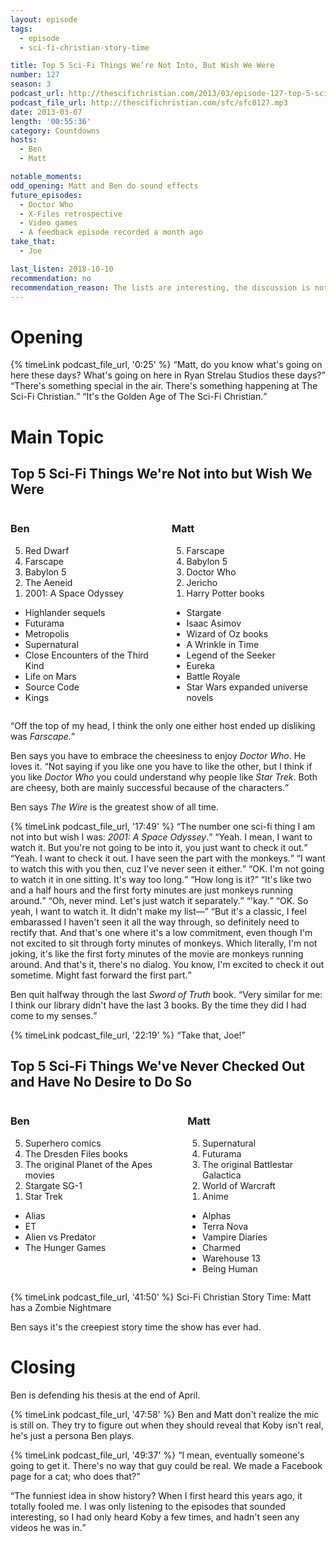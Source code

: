 ```yaml
---
layout: episode
tags:
  - episode
  - sci-fi-christian-story-time

title: Top 5 Sci-Fi Things We’re Not Into, But Wish We Were
number: 127
season: 3
podcast_url: http://thescifichristian.com/2013/03/episode-127-top-5-sci-fi-things-were-not-into-but-wish-we-were/
podcast_file_url: http://thescifichristian.com/sfc/sfc0127.mp3
date: 2013-03-07
length: '00:55:36'
category: Countdowns
hosts:
  - Ben
  - Matt

notable_moments:
odd_opening: Matt and Ben do sound effects
future_episodes:
  - Doctor Who
  - X-Files retrospective
  - Video games
  - A feedback episode recorded a month ago
take_that:
  - Joe 

last_listen: 2018-10-10
recommendation: no
recommendation_reason: The lists are interesting, the discussion is not very in-depth
---
```

# Opening

<div class="quote">
  {% timeLink podcast_file_url, '0:25' %}
  <q class="ben">Matt, do you know what's going on here these days? What's going on here in Ryan Strelau Studios these days?</q>
  <q class="matt">There's something special in the air. There's something happening at The Sci-Fi Christian.</q>
  <q class="ben">It's the Golden Age of The Sci-Fi Christian.</q>
</div>


# Main Topic

<div class="top-five">
  <h2 class="has-text-centered">Top 5 Sci-Fi Things We're Not into but Wish We Were</h2>
  <div class="columns">
    <div class="column ben">
      <h3>Ben</h3>
      <ol reversed>
        <li>Red Dwarf 
        <li>Farscape 
        <li>Babylon 5
        <li>The Aeneid
        <li>2001: A Space Odyssey 
      </ol>
      <ul class="runner-ups">
        <li>Highlander sequels
        <li>Futurama 
        <li>Metropolis
        <li>Supernatural
        <li>Close Encounters of the Third Kind
        <li>Life on Mars
        <li>Source Code
        <li>Kings
      </ul>
    </div>
    <div class="column matt">
      <h3>Matt</h3>
      <ol reversed>
        <li>Farscape 
        <li>Babylon 5
        <li>Doctor Who 
        <li>Jericho
        <li>Harry Potter books
      </ol>
      <ul class="runner-ups">
        <li>Stargate
        <li>Isaac Asimov
        <li>Wizard of Oz books
        <li>A Wrinkle in Time
        <li>Legend of the Seeker 
        <li>Eureka
        <li>Battle Royale
        <li>Star Wars expanded universe novels
      </ul>
    </div>
  </div>
</div>

<q class="archivist">Off the top of my head, I think the only one either host ended up disliking was <i class="work-title">Farscape</i>.</q>

Ben says you have to embrace the cheesiness to enjoy <i class="work-title">Doctor Who</i>. He loves it. <q class="archivist">Not saying if you like one you have to like the other, but I think if you like <i class="work-title">Doctor Who</i> you could understand why people like <i class="work-title">Star Trek</i>. Both are cheesy, both are mainly successful because of the characters.</q>

Ben says <i class="work-title">The Wire</i> is the greatest show of all time.

<div class="quote">
  {% timeLink podcast_file_url, '17:49' %}
  <q class="ben">The number one sci-fi thing I am not into but wish I was: <i class="work-title">2001: A Space Odyssey</i>.</q>
  <q class="matt">Yeah. I mean, I want to watch it. But you're not going to be into it, you just want to check it out.</q>
  <q class="ben">Yeah. I want to check it out. I have seen the part with the monkeys.</q>
  <q class="matt">I want to watch this with you then, cuz I've never seen it either.</q>
  <q class="ben">OK. I'm not going to watch it in one sitting. It's way too long.</q>
  <q class="matt">How long is it?</q>
  <q class="ben">It's like two and a half hours and the first forty minutes are just monkeys running around.</q>
  <q class="matt">Oh, never mind. Let's just watch it separately.</q>
  <q class="ben">'kay.</q>
  <q class="matt">OK. So yeah, I want to watch it. It didn't make my list—</q>
  <q class="ben">But it's a classic, I feel embarassed I haven't seen it all the way through, so definitely need to rectify that. And that's one where it's a low commitment, even though I'm not excited to sit through forty minutes of monkeys. Which literally, I'm not joking, it's like the first forty minutes of the movie are monkeys running around. And that's it, there's no dialog. You know, I'm excited to check it out sometime. Might fast forward the first part.</q>
</div>

Ben quit halfway through the last <i class="work-title">Sword of Truth</i> book. <q class="archivist inline">Very similar for me: I think our library didn't have the last 3 books. By the time they did I had come to my senses.</q>

<div class="quote">
  {% timeLink podcast_file_url, '22:19' %}
  <q class="ben">Take that, Joe!</q>
</div>

<div class="top-five">
  <h2 class="has-text-centered">Top 5 Sci-Fi Things We've Never Checked Out and Have No Desire to Do So</h2>
  <div class="columns">
    <div class="column ben">
      <h3>Ben</h3>
      <ol reversed>
        <li>Superhero comics
        <li>The Dresden Files books
        <li>The original Planet of the Apes movies 
        <li>Stargate SG-1
        <li>Star Trek
      </ol>
      <ul class="runner-ups">
        <li>Alias
        <li>ET
        <li>Alien vs Predator
        <li>The Hunger Games 
      </ul>
    </div>
    <div class="column matt">
      <h3>Matt</h3>
      <ol reversed>
        <li>Supernatural
        <li>Futurama
        <li>The original Battlestar Galactica
        <li>World of Warcraft 
        <li>Anime
      </ol>
      <ul class="runner-ups">
        <li>Alphas
        <li>Terra Nova
        <li>Vampire Diaries
        <li>Charmed
        <li>Warehouse 13
        <li>Being Human
      </ul>
    </div>
  </div>
</div>

{% timeLink podcast_file_url, '41:50' %} Sci-Fi Christian Story Time: Matt has a Zombie Nightmare

Ben says it's the creepiest story time the show has ever had.



# Closing
Ben is defending his thesis at the end of April. 

{% timeLink podcast_file_url, '47:58' %} Ben and Matt don't realize the mic is still on. They try to figure out when they should reveal that Koby isn't real, he's just a persona Ben plays.

<div class="quote">
  {% timeLink podcast_file_url, '49:37' %}
  <q class="ben">I mean, eventually someone's going to get it. There's no way that guy could be real. We made a Facebook page for a cat; who does that?</q>
</div>

<q class="archivist">The funniest idea in show history? When I first heard this years ago, it totally fooled me. I was only listening to the episodes that sounded interesting, so I had only heard Koby a few times, and hadn't seen any videos he was in.</q>